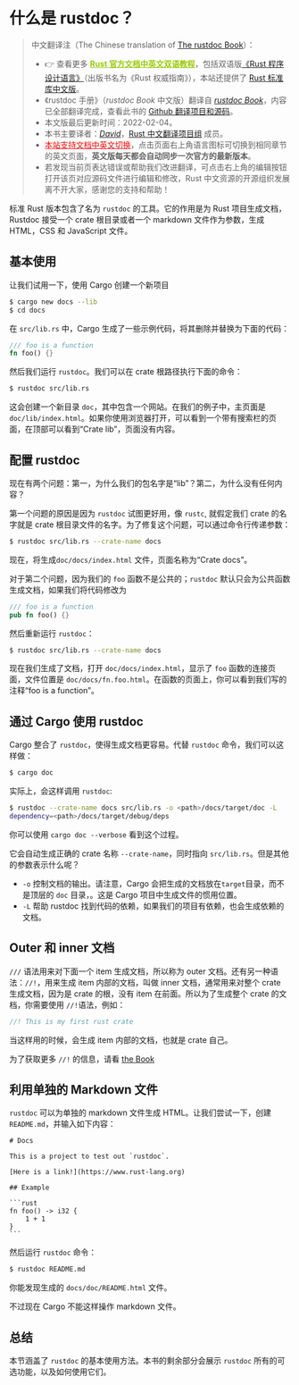 # 什么是 rustdoc？

> 中文翻译注（The Chinese translation of [The rustdoc Book][website]）：
>
> - 👉 查看更多 <a href="https://rustwiki.org/" style="color:#97ca00;font-weight:bold;">Rust 官方文档中英文双语教程</a>，包括双语版[《Rust 程序设计语言》][book-cn]（出版书名为《Rust 权威指南》），本站还提供了 [Rust 标准库中文版][std-cn]。
> - 《rustdoc 手册》（*rustdoc Book* 中文版）翻译自 [*rustdoc Book*][website]，内容已全部翻译完成，查看此书的 [Github 翻译项目和源码][github-repo]。
> - 本文版最后更新时间：2022-02-04。
> - 本书主要译者：[*David*][david]，[Rust 中文翻译项目组][rust-lang-cn] 成员。
> - <a href="https://rustwiki.org/en/rustdoc/" style="color:red;">本站支持文档中英文切换</a>，点击页面右上角语言图标可切换到相同章节的英文页面，**英文版每天都会自动同步一次官方的最新版本**。
> - 若发现当前页表达错误或帮助我们改进翻译，可点击右上角的编辑按钮打开该页对应源码文件进行编辑和修改，Rust 中文资源的开源组织发展离不开大家，感谢您的支持和帮助！

标准 Rust 版本包含了名为 `rustdoc` 的工具。它的作用是为 Rust 项目生成文档，Rustdoc 接受一个 crate 根目录或者一个 markdown 文件作为参数，生成 HTML，CSS 和 JavaScript 文件。

## 基本使用

让我们试用一下，使用 Cargo 创建一个新项目

```bash
$ cargo new docs --lib
$ cd docs
```

在 `src/lib.rs` 中，Cargo 生成了一些示例代码，将其删除并替换为下面的代码：

```rust
/// foo is a function
fn foo() {}
```

然后我们运行 `rustdoc`。我们可以在 crate 根路径执行下面的命令：

```bash
$ rustdoc src/lib.rs
```

这会创建一个新目录 `doc`，其中包含一个网站。在我们的例子中，主页面是 `doc/lib/index.html`。如果你使用浏览器打开，可以看到一个带有搜索栏的页面，在顶部可以看到“Crate lib”，页面没有内容。

## 配置 rustdoc

现在有两个问题：第一，为什么我们的包名字是“lib”？第二，为什么没有任何内容？

第一个问题的原因是因为 `rustdoc` 试图更好用，像 `rustc`, 就假定我们 crate 的名字就是 crate 根目录文件的名字。为了修复这个问题，可以通过命令行传递参数：

```bash
$ rustdoc src/lib.rs --crate-name docs
```

现在，将生成`doc/docs/index.html` 文件，页面名称为“Crate docs”。

对于第二个问题，因为我们的 `foo` 函数不是公共的；`rustdoc` 默认只会为公共函数生成文档，如果我们将代码修改为

```rust
/// foo is a function
pub fn foo() {}
```

然后重新运行 `rustdoc`：

```bash
$ rustdoc src/lib.rs --crate-name docs
```

现在我们生成了文档，打开 `doc/docs/index.html`，显示了 `foo` 函数的连接页面，文件位置是 `doc/docs/fn.foo.html`。在函数的页面上，你可以看到我们写的注释“foo is a function”。

## 通过 Cargo 使用 rustdoc

Cargo 整合了 `rustdoc`，使得生成文档更容易。代替 `rustdoc` 命令，我们可以这样做：

```bash
$ cargo doc
```

实际上，会这样调用 `rustdoc`:

```bash
$ rustdoc --crate-name docs src/lib.rs -o <path>/docs/target/doc -L
dependency=<path>/docs/target/debug/deps
```

你可以使用 `cargo doc --verbose` 看到这个过程。

它会自动生成正确的 crate 名称 `--crate-name`，同时指向 `src/lib.rs`。但是其他的参数表示什么呢？

- `-o` 控制文档的输出。请注意，Cargo 会把生成的文档放在`target`目录，而不是顶层的 `doc` 目录，。这是 Cargo 项目中生成文件的惯用位置。
- `-L` 帮助 rustdoc 找到代码的依赖，如果我们的项目有依赖，也会生成依赖的文档。

## Outer 和 inner 文档

`///` 语法用来对下面一个 item 生成文档，所以称为 outer 文档。还有另一种语法：`//!`，用来生成 item 内部的文档，叫做 inner 文档，通常用来对整个 crate 生成文档，因为是 crate 的根，没有 item 在前面。所以为了生成整个 crate 的文档，你需要使用 `//!`语法，例如：

```rust
//! This is my first rust crate
```

当这样用的时候，会生成 item 内部的文档，也就是 crate 自己。

为了获取更多 `//!` 的信息，请看 [the Book](https://doc.rust-lang.org/book/ch14-02-publishing-to-crates-io.html#commenting-contained-items)

## 利用单独的 Markdown 文件

`rustdoc` 可以为单独的 markdown 文件生成 HTML。让我们尝试一下，创建 `README.md`，并输入如下内容：

````text
# Docs

This is a project to test out `rustdoc`.

[Here is a link!](https://www.rust-lang.org)

## Example

```rust
fn foo() -> i32 {
    1 + 1
}
```
````

然后运行 `rustdoc` 命令：

```bash
$ rustdoc README.md
```

你能发现生成的 `docs/doc/README.html` 文件。

不过现在 Cargo 不能这样操作 markdown 文件。

## 总结

本节涵盖了 `rustdoc` 的基本使用方法。本书的剩余部分会展示 `rustdoc` 所有的可选功能，以及如何使用它们。

[website]: https://doc.rust-lang.org/rustdoc/
[book-cn]: https://rustwiki.org/zh-CN/book/
[std-cn]: https://rustwiki.org/zh-CN/std/
[github-repo]: https://github.com/rust-lang-cn/rustdoc-cn
[rust-lang-cn]: https://github.com/rust-lang-cn
[david]: https://github.com/wendajiang
